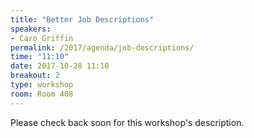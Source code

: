 ```yaml
---
title: "Better Job Descriptions"
speakers:
- Caro Griffin
permalink: /2017/agenda/job-descriptions/
time: "11:10"
date: 2017-10-28 11:10
breakout: 2
type: workshop
room: Room 408
---
```


Please check back soon for this workshop's description.
